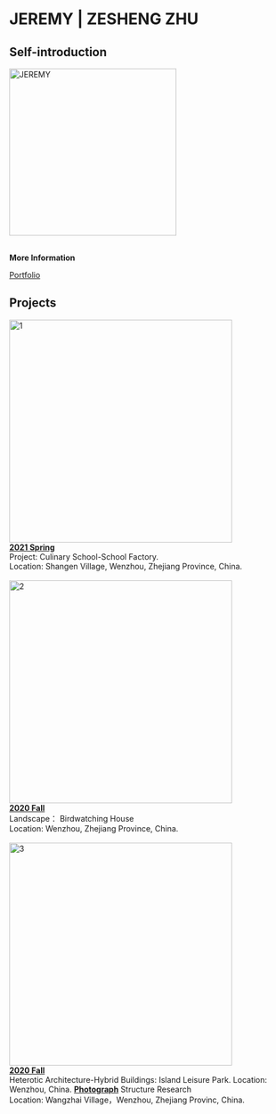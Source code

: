 # JEREMY | ZESHENG ZHU

## Self-introduction
<img alt="JEREMY" src="https://github.com/steenblikrs/2021-Spring-Studio/blob/gh-pages/students/Jeremy/1535130204065%20(2).png?raw=true" width="300">
 <br>  <br> 
 
**More Information**

 [Portfolio](https://steenblikrs.github.io/2021-Spring-Studio/students/Jeremy/resume)

## Projects <br>
<a href="https://steenblikrs.github.io/2021-Spring-Studio/students/Jeremy/2021Spring">
         <img alt="1" src="https://github.com/steenblikrs/2021-Spring-Studio/blob/gh-pages/students/Jeremy/2.2.png?raw=true?raw=true" width="400"><br>
<td><strong><a href="https://steenblikrs.github.io/2021-Spring-Studio/students/Jeremy/2021Spring">2021 Spring</a></strong>  <br/>
 Project: Culinary School-School Factory. <br>
 Location: Shangen Village, Wenzhou, Zhejiang Province, China.<br>
 <br>
 
 
  <td><a href="https://steenblikrs.github.io/2021-Spring-Studio/students/Jeremy/2019Fall">
         <img alt="2" src="https://github.com/steenblikrs/2021-Spring-Studio/blob/9e6f94a8b96f8474018cf8c3d0bfaaaf06bc599e/students/Jeremy/5.%203D%20REPRESENTATION%20detailed%20axonometric%20drawing%20co%20(60cm%20X%2060cm).png?raw=true" width="400"><br>
      </td>
  <td><strong><a href="https://https://steenblikrs.github.io/2021-Spring-Studio/students/Jeremy/2019Fall">2020 Fall</a></strong><br/>    
Landscape： Birdwatching House<br>
   Location: Wenzhou, Zhejiang Province, China.<br>
  <br>
 
 <td><a href="https://steenblikrs.github.io/2021-Spring-Studio/students/Jeremy/2020Fall Structure">
         <img alt="3" src="https://github.com/steenblikrs/2021-Spring-Studio/blob/247c04f34870833699e7351ab4b8e821a7b600e7/students/Jeremy/axonometric.png?raw=true" width="400"><br>
<td><strong><a href="https://steenblikrs.github.io/2021-Spring-Studio/students/Jeremy/2020Fall Structure">2020 Fall</a></strong><br/>    
Heterotic Architecture-Hybrid Buildings: Island Leisure Park. Location: Wenzhou, China.</td>
          <td><strong><a href="https://steenblikrs.github.io/2021-Spring-Studio/students/Corina/P">Photograph</a></strong> 
  Structure Research<br>
   Location: Wangzhai Village，Wenzhou, Zhejiang Provinc, China.<br>
  

